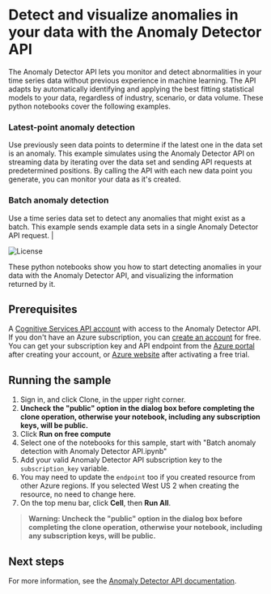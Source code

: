# Detect and visualize anomalies in your data with the Anomaly Detector API 

The Anomaly Detector API lets you monitor and detect abnormalities in your time series data without previous experience in machine learning. The API adapts by automatically identifying and applying the best fitting statistical models to your data, regardless of industry, scenario, or data volume. These python notebooks cover the following examples. 

### Latest-point anomaly detection 

Use previously seen data points to determine if the latest one in the data set is an anomaly. This example simulates using the Anomaly Detector API on streaming data by iterating over the data set and sending API requests at predetermined positions. By calling the API with each new data point you generate, you can monitor your data as it's created. 

### Batch anomaly detection 

Use a time series data set to detect any anomalies that might exist as a batch. This example sends example data sets in a single Anomaly Detector API request. |

![License](https://img.shields.io/badge/license-MIT-green.svg)

These python notebooks show you how to start detecting anomalies in your data with the Anomaly Detector API, and visualizing the information returned by it. 

## Prerequisites

A [Cognitive Services API account](../articles/cognitive-services/cognitive-services-apis-create-account.md) with access to the Anomaly Detector API. If you don't have an Azure subscription, you can [create an account](https://azure.microsoft.com/try/cognitive-services/) for free. You can get your subscription key and API endpoint from the [Azure portal](../articles/cognitive-services/cognitive-services-apis-create-account.md#access-your-resource) after creating your account, or [Azure website](https://azure.microsoft.com/try/cognitive-services/my-apis) after activating a free trial.

## Running the sample

1. Sign in, and click Clone, in the upper right corner.
2. **Uncheck the "public" option in the dialog box before completing the clone operation, otherwise your notebook, including any subscription keys, will be public.** 
3. Click **Run on free compute**
4. Select one of the notebooks for this sample, start with "Batch anomaly detection with Anomaly Detector API.ipynb"
5. Add your valid Anomaly Detector API subscription key to the `subscription_key` variable.
6. You may need to update the `endpoint` too if you created resource from other Azure regions. If you selected West US 2 when creating the resource, no need to change here.
7. On the top menu bar, click **Cell**, then **Run All**.

>**Warning: Uncheck the "public" option in the dialog box before completing the clone operation, otherwise your notebook, including any subscription keys, will be public.**

## Next steps

For more information, see the [Anomaly Detector API documentation](https://aka.ms/anomaly-detector-documentation). 